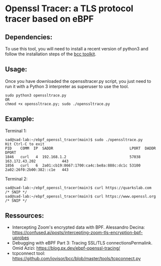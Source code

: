 # Openssl Tracer: a TLS protocol tracer based on eBPF

## Dependencies:
To use this tool, you will need to install a recent version of python3 and follow the installation steps of the [bcc toolkit](https://github.com/iovisor/bcc/).

## Usage:
Once you have downloaded the openssltracer.py script, you just need to run it with a Python 3 interpreter as superuser to use the tool. 
```
sudo python3 openssltrace.py
OR
chmod +x openssltrace.py; sudo ./openssltrace.py
```

## Example:
Terminal 1:
```
sad@sad-lab:~/ebpf_openssl_tracer(main)$ sudo ./openssltrace.py 
Hit Ctrl-C to exit
PID    COMM  IP  SADDR                                   LPORT  DADDR                     DPORT 
1846   curl   4  192.168.1.2                             57038  163.172.43.202            443   
1856   curl   6  2a01:cb19:8667:1700:ca4c:be8a:888c:dc1c 53100  2a02:26f0:2b00:382::c1e   443
```
Terminal 2:
```
sad@sad-lab:~/ebpf_openssl_tracer(main)$ curl https://quarkslab.com
/* SNIP */
sad@sad-lab:~/ebpf_openssl_tracer(main)$ curl https://www.openssl.org
/* SNIP */
```

## Ressources:
- Intercepting Zoom's encrypted data with BPF. Alessandro Decina: https://confused.ai/posts/intercepting-zoom-tls-encryption-bpf-uprobes
- Debugging with eBPF Part 3: Tracing SSL/TLS connectionsPermalink. Omid Azizi: https://blog.px.dev/ebpf-openssl-tracing/
- tcpconnect tool: https://github.com/iovisor/bcc/blob/master/tools/tcpconnect.py
